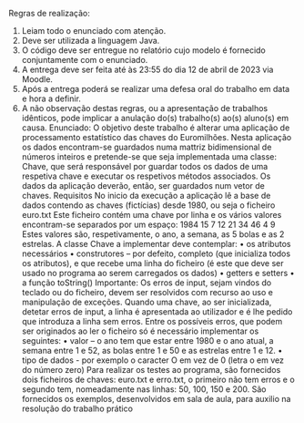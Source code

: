Regras de realização:
1. Leiam todo o enunciado com atenção.
2. Deve ser utilizada a linguagem Java.
3. O código deve ser entregue no relatório cujo modelo é fornecido conjuntamente
com o enunciado.
4. A entrega deve ser feita até às 23:55 do dia 12 de abril de 2023 via Moodle.
5. Após a entrega poderá se realizar uma defesa oral do trabalho em data e hora a definir.
6. A não observação destas regras, ou a apresentação de trabalhos idênticos, pode implicar
a anulação do(s) trabalho(s) ao(s) aluno(s) em causa.
Enunciado:
O objetivo deste trabalho é alterar uma aplicação de processamento estatístico das chaves do
Euromilhões.
Nesta aplicação os dados encontram-se guardados numa mattriz bidimensional de números inteiros e
pretende-se que seja implementada uma classe: Chave, que será responsável por guardar todos os dados
de uma respetiva chave e executar os respetivos métodos associados.
Os dados da aplicação deverão, então, ser guardados num vetor de chaves.
Requisitos
No inicio da execução a aplicação lê a base de dados contendo as chaves (fictícias) desde 1980, ou seja o
ficheiro euro.txt
Este ficheiro contém uma chave por linha e os vários valores encontram-se separados por um espaço:
1984 15 7 12 21 34 46 4 9
Estes valores são, respetivamente, o ano, a semana, as 5 bolas e as 2 estrelas.
A classe Chave a implementar deve contemplar:
• os atributos necessários
• construtores – por defeito, completo (que inicializa todos os atributos), e que recebe uma linha do
ficheiro (é este que deve ser usado no programa ao serem carregados os dados)
• getters e setters
• a função toString()
Importante: Os erros de input, sejam vindos do teclado ou do ficheiro, devem ser resolvidos com
recurso ao uso e manipulação de exceções.
Quando uma chave, ao ser inicializada, detetar erros de input, a linha é apresentada ao
utilizador e é lhe pedido que introduza a linha sem erros.
Entre os possíveis erros, que podem ser originados ao ler o ficheiro só é necessário implementar os
seguintes:
• valor – o ano tem que estar entre 1980 e o ano atual, a semana entre 1 e 52, as bolas entre 1 e 50 e as
estrelas entre 1 e 12.
• tipo de dados - por exemplo o caracter O em vez de 0 (letra o em vez do número zero)
Para realizar os testes ao programa, são fornecidos dois ficheiros de chaves: euro.txt e erro.txt, o primeiro
não tem erros e o segundo tem, nomeadamente nas linhas: 50, 100, 150 e 200.
São fornecidos os exemplos, desenvolvidos em sala de aula, para auxilio na resolução do
trabalho prático
